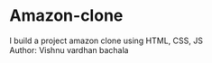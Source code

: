 # Amazon-clone
I build a project amazon clone using HTML, CSS, JS
<br>
Author: Vishnu vardhan bachala
